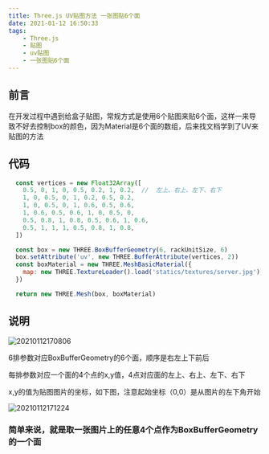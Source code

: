 ```yaml
---
title: Three.js UV贴图方法 一张图贴6个面
date: 2021-01-12 16:50:33
tags:
    - Three.js
    - 贴图
    - uv贴图
    - 一张图贴6个面
---
```



## 前言

在开发过程中遇到给盒子贴图，常规方式是使用6个贴图来贴6个面，这样一来导致不好去控制box的颜色，因为Material是6个面的数组，后来找文档学到了UV来贴图的方法

<!--more-->

## 代码

```javascript
  const vertices = new Float32Array([
    0.5, 0, 1, 0, 0.5, 0.2, 1, 0.2,  //  左上、右上、左下、右下
    1, 0, 0.5, 0, 1, 0.2, 0.5, 0.2,
    1, 0, 0.5, 0, 1, 0.6, 0.5, 0.6,
    1, 0.6, 0.5, 0.6, 1, 0, 0.5, 0,
    0.5, 0.8, 1, 0.8, 0.5, 0.6, 1, 0.6,
    0.5, 1, 1, 1, 0.5, 0.8, 1, 0.8,
  ])

  const box = new THREE.BoxBufferGeometry(6, rackUnitSize, 6)
  box.setAttribute('uv', new THREE.BufferAttribute(vertices, 2))
  const boxMaterial = new THREE.MeshBasicMaterial({
    map: new THREE.TextureLoader().load('statics/textures/server.jpg'),
  })

  return new THREE.Mesh(box, boxMaterial)
```

## 说明

![20210112170806](https://cdn.jsdelivr.net/gh/onyz4x/PicGoBed/images/20210112170806.png)

6排参数对应BoxBufferGeometry的6个面，顺序是右左上下前后

每排参数对应一个面的4个点的x,y值，4点对应面的左上、右上、左下、右下

x,y的值为贴图图片的坐标，如下图，注意起始坐标（0,0）是从图片的左下角开始

![20210112171224](https://cdn.jsdelivr.net/gh/onyz4x/PicGoBed/images/20210112171224.png)


### 简单来说，就是取一张图片上的任意4个点作为BoxBufferGeometry的一个面